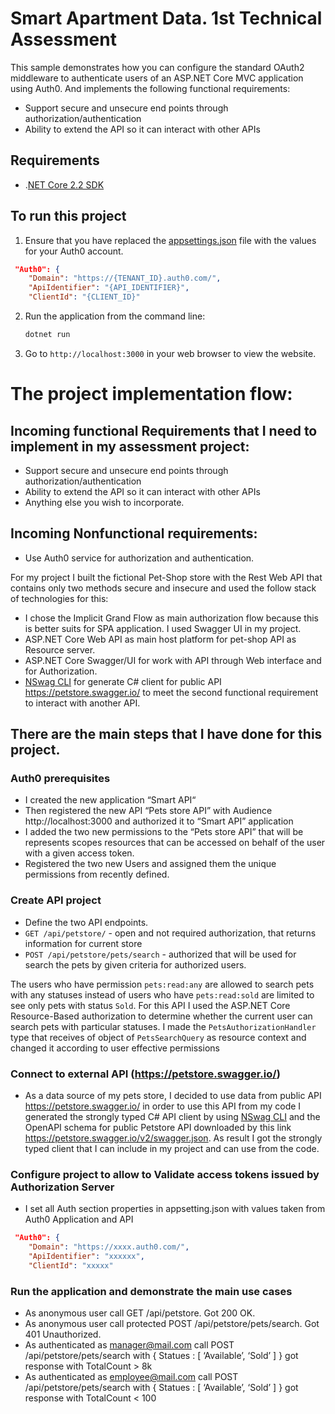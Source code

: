 # Smart Apartment Data. 1st Technical Assessment

This sample demonstrates how you can configure the standard OAuth2 middleware to authenticate users of an ASP.NET Core MVC application using Auth0.
And implements the following functional requirements:
 - Support secure and unsecure end points through authorization/authentication 
 - Ability to extend the API so it can interact with other APIs  

## Requirements

* .[NET Core 2.2 SDK](https://www.microsoft.com/net/download/core)
## To run this project
1. Ensure that you have replaced the [appsettings.json](appsettings.json) file with the values for your Auth0 account.
```JSON
 "Auth0": {
    "Domain": "https://{TENANT_ID}.auth0.com/",
    "ApiIdentifier": "{API_IDENTIFIER}",
    "ClientId": "{CLIENT_ID}"
```


2. Run the application from the command line:

    ```bash
    dotnet run
    ```


3. Go to `http://localhost:3000` in your web browser to view the website.


# The project implementation flow:

## Incoming functional Requirements that I need to implement in my assessment project:
 - Support secure and unsecure end points through authorization/authentication 
 - Ability to extend the API so it can interact with other APIs  
 - Anything else you wish to incorporate. 

## Incoming  Nonfunctional requirements:
- Use Auth0 service for authorization and authentication. 

For my project I built the  fictional Pet-Shop store with the Rest Web API that contains only two methods secure and insecure  and used  the follow stack of technologies for this:
- I chose the Implicit Grand Flow as main authorization flow because this is better suits for SPA application. I used Swagger UI in my project. 
- ASP.NET Core Web API as main host platform for pet-shop API as Resource server. 
- ASP.NET Core Swagger/UI for work with API through Web interface and for Authorization.
- [NSwag CLI](https://github.com/RicoSuter/NSwag/wiki/CommandLine) for generate C# client for public API https://petstore.swagger.io/ to meet the second functional requirement to interact with another API.

## There are the main steps that I have done for this project. 

### Auth0 prerequisites
- I created the new application “Smart API“
- Then registered the new API “Pets store API” with Audience http://localhost:3000 and authorized it to “Smart API” application
- I added the two new permissions to the “Pets store API” that will be represents scopes resources that can be accessed on behalf of the user with a given access token.
- Registered the two new Users and assigned them the unique permissions from recently defined.

### Create API project
-  Define the two API endpoints. 
- `GET /api/petstore/` - open and not required authorization, that returns information for current store  
- `POST /api/petstore/pets/search` - authorized that will be used for search the pets by given criteria for authorized users. 

The users who have permission `pets:read:any` are allowed to search pets with any statuses instead of users who have `pets:read:sold` are limited to see only pets with status `Sold`.  For this API I used the ASP.NET Core Resource-Based authorization to determine whether the current user can search pets with particular statuses. I made the  `PetsAuthorizationHandler`  type that receives of object of `PetsSearchQuery`  as resource context and changed it according to user effective permissions

###  Connect to external API (https://petstore.swagger.io/)
- As a data source of  my pets store, I decided to use data from public API  https://petstore.swagger.io/ in order to use this API  from my code I generated the strongly typed C# API client  by using [NSwag CLI](https://github.com/RicoSuter/NSwag/wiki/CommandLine) and  the OpenAPI schema for public Petstore API downloaded by this link https://petstore.swagger.io/v2/swagger.json. As result I got the strongly typed client that I can include in my project and can use from the code.

### Configure project to allow to Validate access tokens issued by Authorization Server 
- I set all  Auth section  properties in  appsetting.json with values taken from Auth0  Application and API
```JSON
 "Auth0": {
    "Domain": "https://xxxx.auth0.com/",
    "ApiIdentifier": "xxxxxx",
    "ClientId": "xxxxx"
```

### Run the application and demonstrate the main use cases
- As anonymous user call GET /api/petstore.  Got 200 OK.
- As anonymous user call protected POST /api/petstore/pets/search. Got 401 Unauthorized.
- As authenticated as manager@mail.com call  POST /api/petstore/pets/search with { Statues : [ ‘Available’, ‘Sold’ ] } got response with TotalCount > 8k
- As authenticated as employee@mail.com call POST /api/petstore/pets/search with { Statues : [ ‘Available’, ‘Sold’ ] } got response with TotalCount < 100

